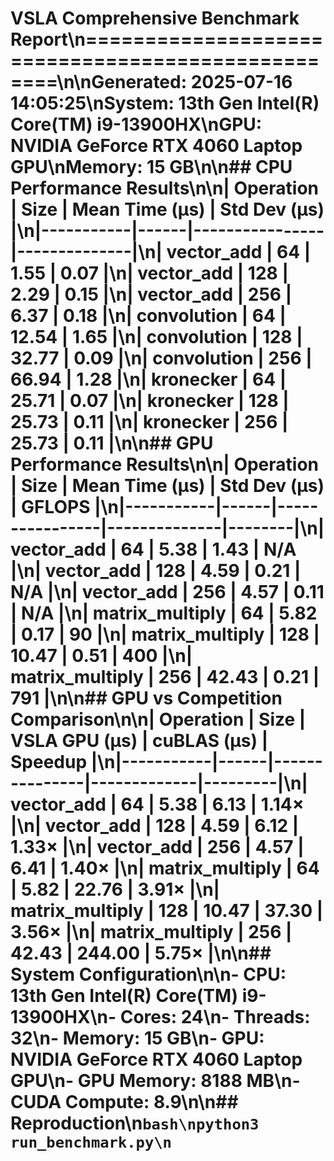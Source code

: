 # VSLA Comprehensive Benchmark Report\n==================================================\n\n**Generated**: 2025-07-16 14:05:25\n**System**: 13th Gen Intel(R) Core(TM) i9-13900HX\n**GPU**: NVIDIA GeForce RTX 4060 Laptop GPU\n**Memory**: 15 GB\n\n## CPU Performance Results\n\n| Operation | Size | Mean Time (μs) | Std Dev (μs) |\n|-----------|------|----------------|--------------|\n| vector_add | 64 | 1.55 | 0.07 |\n| vector_add | 128 | 2.29 | 0.15 |\n| vector_add | 256 | 6.37 | 0.18 |\n| convolution | 64 | 12.54 | 1.65 |\n| convolution | 128 | 32.77 | 0.09 |\n| convolution | 256 | 66.94 | 1.28 |\n| kronecker | 64 | 25.71 | 0.07 |\n| kronecker | 128 | 25.73 | 0.11 |\n| kronecker | 256 | 25.73 | 0.11 |\n\n## GPU Performance Results\n\n| Operation | Size | Mean Time (μs) | Std Dev (μs) | GFLOPS |\n|-----------|------|----------------|--------------|--------|\n| vector_add | 64 | 5.38 | 1.43 | N/A |\n| vector_add | 128 | 4.59 | 0.21 | N/A |\n| vector_add | 256 | 4.57 | 0.11 | N/A |\n| matrix_multiply | 64 | 5.82 | 0.17 | 90 |\n| matrix_multiply | 128 | 10.47 | 0.51 | 400 |\n| matrix_multiply | 256 | 42.43 | 0.21 | 791 |\n\n## GPU vs Competition Comparison\n\n| Operation | Size | VSLA GPU (μs) | cuBLAS (μs) | Speedup |\n|-----------|------|---------------|-------------|---------|\n| vector_add | 64 | 5.38 | 6.13 | 1.14× |\n| vector_add | 128 | 4.59 | 6.12 | 1.33× |\n| vector_add | 256 | 4.57 | 6.41 | 1.40× |\n| matrix_multiply | 64 | 5.82 | 22.76 | 3.91× |\n| matrix_multiply | 128 | 10.47 | 37.30 | 3.56× |\n| matrix_multiply | 256 | 42.43 | 244.00 | 5.75× |\n\n## System Configuration\n\n- **CPU**: 13th Gen Intel(R) Core(TM) i9-13900HX\n- **Cores**: 24\n- **Threads**: 32\n- **Memory**: 15 GB\n- **GPU**: NVIDIA GeForce RTX 4060 Laptop GPU\n- **GPU Memory**: 8188 MB\n- **CUDA Compute**: 8.9\n\n## Reproduction\n```bash\npython3 run_benchmark.py\n```
